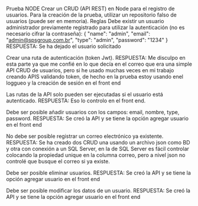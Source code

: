 Prueba NODE
Crear un CRUD (API REST) en Node para el registro de usuarios.
Para la creación de la prueba, utilizar un repositorio falso de usuarios (puede ser en memoria).
Reglas
Debe existir un usuario administrador previamente registrado para utilizar la autenticación (no es necesario cifrar la contraseña): { "name": "admin", "email": "admin@spsgroup.com.br", "type": "admin", "password": "1234" }
RESPUESTA: Se ha dejado el usuario solicitado

Crear una ruta de autenticación (token Jwt).
RESPUESTA: Me disculpo en esta parte ya que me confié en lo que decía en el correo que era una simple API CRUD de usuarios, pero si he usado muchas veces en mi trabajo creando APIS validando token, de hecho en la prueba  estoy usando enel  loggueo y la creación de sesión en el front end

Las rutas de la API solo pueden ser ejecutadas si el usuario está autenticado.
RESPUESTA: Eso lo controlo en el front end.

Debe ser posible añadir usuarios con los campos: email, nombre, type, password.
RESPUESTA: Se creó la API y se tiene la opción agregar usuario en el front end

No debe ser posible registrar un correo electrónico ya existente.
RESPUESTA: Se ha creado dos CRUD una usando un archivo json como BD y otra con conexión a un SQL Server, en la de SQL Server es fácil controlar colocando la propiedad unique en la columna correo, pero a nivel json no controlé que busque el correo si ya existe.

Debe ser posible eliminar usuarios.
RESPUESTA: Se creó la API y se tiene la opción agregar usuario en el front end
  
Debe ser posible modificar los datos de un usuario.
RESPUESTA: Se creó la API y se tiene la opción agregar usuario en el front end
